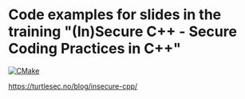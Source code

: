 # Code examples for slides in the training "(In)Secure C++ - Secure Coding Practices in C++"

[![CMake](https://github.com/patricia-gallardo/insecure-coding-examples/actions/workflows/cmake.yml/badge.svg)](https://github.com/patricia-gallardo/insecure-coding-examples/actions/workflows/cmake.yml)

https://turtlesec.no/blog/insecure-cpp/
